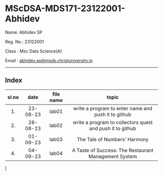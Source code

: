 # MScDSA-MDS171-23122001-Abhidev

Name: Abhidev SP

Reg. No.: 23122001

Class : Msc Data Science(A)

Email : abhidev.sp@msds.christuniversity.in 

***
## Index
|sl.no|date|file name|topic|
|:----:|:----:|:---:|:----:|
|1.|23-08-23|lab01|write a program to enter name and push it to github|
|2.|28-08-23|lab02|write a program to collectors quest and push it to github|
|3.|01-09-23|lab03|The Tale of Numbers' Harmony|
|4.|04-09-23|lab04|A Taste of Success: The Restaurant Management System|

|






